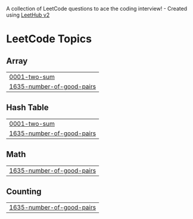 A collection of LeetCode questions to ace the coding interview! - Created using [LeetHub v2](https://github.com/arunbhardwaj/LeetHub-2.0)
<!---LeetCode Topics Start-->
# LeetCode Topics
## Array
|  |
| ------- |
| [0001-two-sum](https://github.com/RajMandal17/leetcode/tree/master/0001-two-sum) |
| [1635-number-of-good-pairs](https://github.com/RajMandal17/leetcode/tree/master/1635-number-of-good-pairs) |
## Hash Table
|  |
| ------- |
| [0001-two-sum](https://github.com/RajMandal17/leetcode/tree/master/0001-two-sum) |
| [1635-number-of-good-pairs](https://github.com/RajMandal17/leetcode/tree/master/1635-number-of-good-pairs) |
## Math
|  |
| ------- |
| [1635-number-of-good-pairs](https://github.com/RajMandal17/leetcode/tree/master/1635-number-of-good-pairs) |
## Counting
|  |
| ------- |
| [1635-number-of-good-pairs](https://github.com/RajMandal17/leetcode/tree/master/1635-number-of-good-pairs) |
<!---LeetCode Topics End-->